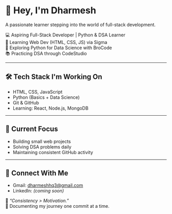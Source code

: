 # 👋 Hey, I'm Dharmesh

A passionate learner stepping into the world of full-stack development.

💻 Aspiring Full-Stack Developer | Python & DSA Learner  
🚀 Learning Web Dev (HTML, CSS, JS) via Sigma  
🧪 Exploring Python for Data Science with BroCode  
📚 Practicing DSA through CodeStudio  

---

## 🛠 Tech Stack I'm Working On

- HTML, CSS, JavaScript
- Python (Basics + Data Science)
- Git & GitHub
- Learning: React, Node.js, MongoDB

---

## 🎯 Current Focus

- Building small web projects
- Solving DSA problems daily
- Maintaining consistent GitHub activity

---

## 🔗 Connect With Me

- Gmail: [dharmeshhq3@gmail.com](mailto:dharmeshhq3@gmail.com)
- LinkedIn: *(coming soon)*

🧠 *“Consistency > Motivation.”*  
📌 Documenting my journey one commit at a time.
